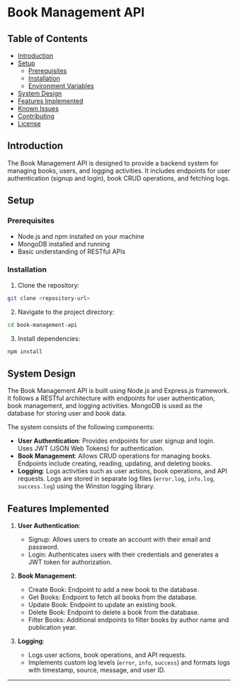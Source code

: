 # Book Management API

## Table of Contents

- [Introduction](#introduction)
- [Setup](#setup)
  - [Prerequisites](#prerequisites)
  - [Installation](#installation)
  - [Environment Variables](#environment-variables)
- [System Design](#system-design)
- [Features Implemented](#features-implemented)
- [Known Issues](#known-issues)
- [Contributing](#contributing)
- [License](#license)

## Introduction

The Book Management API is designed to provide a backend system for managing books, users, and logging activities. It includes endpoints for user authentication (signup and login), book CRUD operations, and fetching logs.

## Setup

### Prerequisites

- Node.js and npm installed on your machine
- MongoDB installed and running
- Basic understanding of RESTful APIs

### Installation

1. Clone the repository:

```bash
git clone <repository-url>
```

2. Navigate to the project directory:

```bash
cd book-management-api
```

3. Install dependencies:

```bash
npm install
```

## System Design

The Book Management API is built using Node.js and Express.js framework. It follows a RESTful architecture with endpoints for user authentication, book management, and logging activities. MongoDB is used as the database for storing user and book data.

The system consists of the following components:

- **User Authentication**: Provides endpoints for user signup and login. Uses JWT (JSON Web Tokens) for authentication.
- **Book Management**: Allows CRUD operations for managing books. Endpoints include creating, reading, updating, and deleting books.
- **Logging**: Logs activities such as user actions, book operations, and API requests. Logs are stored in separate log files (`error.log`, `info.log`, `success.log`) using the Winston logging library.

## Features Implemented

1. **User Authentication**:
   - Signup: Allows users to create an account with their email and password.
   - Login: Authenticates users with their credentials and generates a JWT token for authorization.

2. **Book Management**:
   - Create Book: Endpoint to add a new book to the database.
   - Get Books: Endpoint to fetch all books from the database.
   - Update Book: Endpoint to update an existing book.
   - Delete Book: Endpoint to delete a book from the database.
   - Filter Books: Additional endpoints to filter books by author name and publication year.

3. **Logging**:
   - Logs user actions, book operations, and API requests.
   - Implements custom log levels (`error`, `info`, `success`) and formats logs with timestamp, source, message, and user ID.

---
